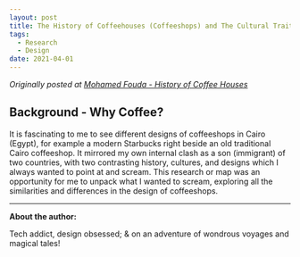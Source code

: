 ```yaml
---
layout: post
title: The History of Coffeehouses (Coffeeshops) and The Cultural Traits they Left Behind
tags:
  - Research
  - Design
date: 2021-04-01
---
```

*Originally posted at [Mohamed Fouda - History of Coffee Houses](https://sites.google.com/view/mohamed-fouda/archived-projects-research/history-of-coffee-houses)*

## Background - Why Coffee?
It is fascinating to me to see different designs of coffeeshops in Cairo (Egypt), for example a modern Starbucks right beside an old traditional Cairo coffeeshop. It mirrored my own internal clash as a son (immigrant) of two countries, with two contrasting history, cultures, and designs which I always wanted to point at and scream.
This research or map was an opportunity for me to unpack what I wanted to scream, exploring all the similarities and differences in the design of coffeeshops.

---

**About the author:**

Tech addict, design obsessed; & on an adventure of wondrous voyages and magical tales!

